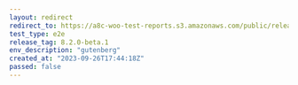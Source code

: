 ```yaml
---
layout: redirect
redirect_to: https://a8c-woo-test-reports.s3.amazonaws.com/public/release/8.2.0-beta.1/gutenberg/e2e/index.html
test_type: e2e
release_tag: 8.2.0-beta.1
env_description: "gutenberg"
created_at: "2023-09-26T17:44:18Z"
passed: false
---
```

